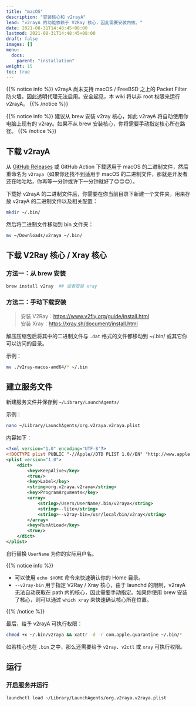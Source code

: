 ```yaml
---
title: "macOS"
description: "安装核心和 v2rayA"
lead: "v2rayA 的功能依赖于 V2Ray 核心，因此需要安装内核。"
date: 2021-08-31T14:48:45+08:00
lastmod: 2021-08-31T14:48:45+08:00
draft: false
images: []
menu:
  docs:
    parent: "installation"
weight: 15
toc: true
---
```


{{% notice info %}}
v2rayA 尚未支持 macOS / FreeBSD 之上的 Packet Filter 防火墙，因此透明代理无法启用。安全起见，本 wiki 将以非 root 权限来运行 v2rayA。
{{% /notice %}}

{{% notice info %}}
建议从 brew 安装 v2ray 核心，如此 v2rayA 将自动使用你电脑上现有的 v2ray。如果不从 brew 安装核心，你将需要手动指定核心所在路径。
{{% /notice %}}

## 下载 v2rayA

从 [GitHub Releases](https://github.com/v2rayA/v2rayA/releases) 或 GitHub Action 下载适用于 macOS 的二进制文件，然后重命名为 `v2raya`（如果你还找不到适用于 macOS 的二进制文件，那就是开发者还在咕咕咕，你再等一分钟或许下一分钟就好了😊😊😊）。

下载好 v2rayA 的二进制文件后，你需要在你当前目录下新建一个文件夹，用来存放 v2rayA 的二进制文件以及相关配置：

```bash
mkdir ~/.bin/
```

然后将二进制文件移动到 bin 文件夹：

```bash
mv ~/Downloads/v2raya ~/.bin/
```

## 下载 V2Ray 核心 / Xray 核心

### 方法一：从 brew 安装

```bash
brew install v2ray  ## 或者安装 xray 
```

### 方法二：手动下载安装

> 安装 V2Ray：<https://www.v2fly.org/guide/install.html>  
> 安装 Xray：<https://xray.sh/document/install.html>

解压压缩包后将其中的二进制文件与 `.dat` 格式的文件都移动到 ~/.bin/ 或其它你可以访问的目录。

示例：

```bash
mv ./v2ray-macos-amd64/* ~/.bin
```

## 建立服务文件

新建服务文件并保存到 `~/Library/LaunchAgents/`

示例：

```bash
nano ~/Library/LaunchAgents/org.v2raya.v2raya.plist
```

内容如下：

```xml
<?xml version="1.0" encoding="UTF-8"?>
<!DOCTYPE plist PUBLIC "-//Apple//DTD PLIST 1.0//EN" "http://www.apple.com/DTDs/PropertyList-1.0.dtd">
<plist version="1.0">
    <dict>
        <key>KeepAlive</key>
        <true/>
        <key>Label</key>
        <string>org.v2raya.v2raya</string>
        <key>ProgramArguments</key>
        <array>
            <string>/Users/UserName/.bin/v2raya</string>
            <string>--lite</string>
            <string>--v2ray-bin=/usr/local/bin/v2ray</string>
        </array>
        <key>RunAtLoad</key>
        <true/>
    </dict>
</plist>
```

自行替换 `UserName` 为你的实际用户名。

{{% notice info %}}

+ 可以使用 `echo $HOME` 命令来快速确认你的 Home 目录。
+ `--v2ray-bin` 用于指定 V2Ray / Xray 核心，由于 launchd 的限制，v2rayA 无法自动获取在 path 内的核心，因此需要手动指定。如果你使用 brew 安装了核心，则可以通过 `which xray` 来快速确认核心所在位置。

{{% /notice %}}

最后，给予 v2rayA 可执行权限：

```bash
chmod +x ~/.bin/v2raya && xattr -d -r com.apple.quarantine ~/.bin/*
```

如若核心也在 `.bin` 之中，那么还需要给予 `v2ray`、`v2ctl` 或 `xray` 可执行权限。

## 运行

### 开启服务并运行

```bash
launchctl load ~/Library/LaunchAgents/org.v2raya.v2raya.plist
```
